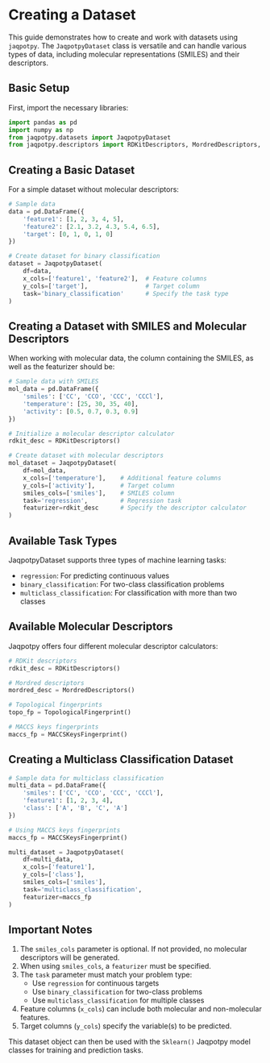 # Creating a Dataset

This guide demonstrates how to create and work with datasets using `jaqpotpy`. The `JaqpotpyDataset` class is versatile and can handle various types of data, including molecular representations (SMILES) and their descriptors.

## Basic Setup

First, import the necessary libraries:

```python
import pandas as pd
import numpy as np
from jaqpotpy.datasets import JaqpotpyDataset
from jaqpotpy.descriptors import RDKitDescriptors, MordredDescriptors, TopologicalFingerprint, MACCSKeysFingerprint
```

## Creating a Basic Dataset

For a simple dataset without molecular descriptors:

```python
# Sample data
data = pd.DataFrame({
    'feature1': [1, 2, 3, 4, 5],
    'feature2': [2.1, 3.2, 4.3, 5.4, 6.5],
    'target': [0, 1, 0, 1, 0]
})

# Create dataset for binary classification
dataset = JaqpotpyDataset(
    df=data,
    x_cols=['feature1', 'feature2'],  # Feature columns
    y_cols=['target'],                # Target column
    task='binary_classification'      # Specify the task type
)
```

## Creating a Dataset with SMILES and Molecular Descriptors

When working with molecular data, the column containing the SMILES, as well as the featurizer should be:

```python
# Sample data with SMILES
mol_data = pd.DataFrame({
    'smiles': ['CC', 'CCO', 'CCC', 'CCCl'],
    'temperature': [25, 30, 35, 40],
    'activity': [0.5, 0.7, 0.3, 0.9]
})

# Initialize a molecular descriptor calculator
rdkit_desc = RDKitDescriptors()

# Create dataset with molecular descriptors
mol_dataset = JaqpotpyDataset(
    df=mol_data,
    x_cols=['temperature'],    # Additional feature columns
    y_cols=['activity'],       # Target column
    smiles_cols=['smiles'],    # SMILES column
    task='regression',         # Regression task
    featurizer=rdkit_desc      # Specify the descriptor calculator
)
```

## Available Task Types

JaqpotpyDataset supports three types of machine learning tasks:

- `regression`: For predicting continuous values
- `binary_classification`: For two-class classification problems
- `multiclass_classification`: For classification with more than two classes

## Available Molecular Descriptors

Jaqpotpy offers four different molecular descriptor calculators:

```python
# RDKit descriptors
rdkit_desc = RDKitDescriptors()

# Mordred descriptors
mordred_desc = MordredDescriptors()

# Topological fingerprints
topo_fp = TopologicalFingerprint()

# MACCS keys fingerprints
maccs_fp = MACCSKeysFingerprint()
```

## Creating a Multiclass Classification Dataset

```python
# Sample data for multiclass classification
multi_data = pd.DataFrame({
    'smiles': ['CC', 'CCO', 'CCC', 'CCCl'],
    'feature1': [1, 2, 3, 4],
    'class': ['A', 'B', 'C', 'A']
})

# Using MACCS keys fingerprints
maccs_fp = MACCSKeysFingerprint()

multi_dataset = JaqpotpyDataset(
    df=multi_data,
    x_cols=['feature1'],
    y_cols=['class'],
    smiles_cols=['smiles'],
    task='multiclass_classification',
    featurizer=maccs_fp
)
```

## Important Notes

1. The `smiles_cols` parameter is optional. If not provided, no molecular descriptors will be generated.
2. When using `smiles_cols`, a `featurizer` must be specified.
3. The `task` parameter must match your problem type:
   - Use `regression` for continuous targets
   - Use `binary_classification` for two-class problems
   - Use `multiclass_classification` for multiple classes
4. Feature columns (`x_cols`) can include both molecular and non-molecular features.
5. Target columns (`y_cols`) specify the variable(s) to be predicted.

This dataset object can then be used with the `Sklearn()` Jaqpotpy model classes for training and prediction tasks.
